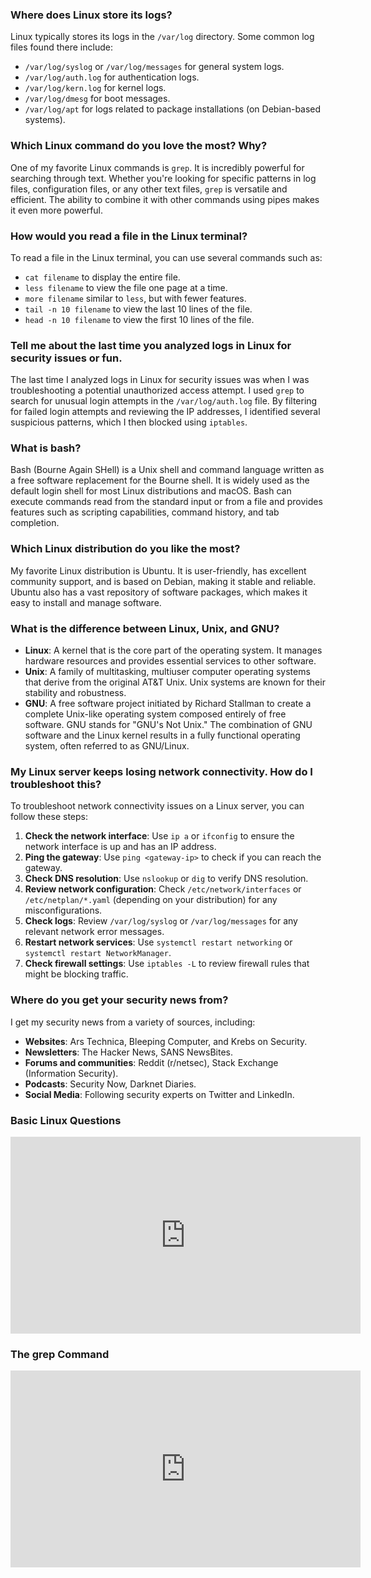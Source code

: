 ### Where does Linux store its logs?

Linux typically stores its logs in the `/var/log` directory. Some common log files found there include:

- `/var/log/syslog` or `/var/log/messages` for general system logs.
- `/var/log/auth.log` for authentication logs.
- `/var/log/kern.log` for kernel logs.
- `/var/log/dmesg` for boot messages.
- `/var/log/apt` for logs related to package installations (on Debian-based systems).

### Which Linux command do you love the most? Why?

One of my favorite Linux commands is `grep`. It is incredibly powerful for searching through text. Whether you're looking for specific patterns in log files, configuration files, or any other text files, `grep` is versatile and efficient. The ability to combine it with other commands using pipes makes it even more powerful.

### How would you read a file in the Linux terminal?

To read a file in the Linux terminal, you can use several commands such as:

- `cat filename` to display the entire file.
- `less filename` to view the file one page at a time.
- `more filename` similar to `less`, but with fewer features.
- `tail -n 10 filename` to view the last 10 lines of the file.
- `head -n 10 filename` to view the first 10 lines of the file.

### Tell me about the last time you analyzed logs in Linux for security issues or fun.

The last time I analyzed logs in Linux for security issues was when I was troubleshooting a potential unauthorized access attempt. I used `grep` to search for unusual login attempts in the `/var/log/auth.log` file. By filtering for failed login attempts and reviewing the IP addresses, I identified several suspicious patterns, which I then blocked using `iptables`.

### What is bash?

Bash (Bourne Again SHell) is a Unix shell and command language written as a free software replacement for the Bourne shell. It is widely used as the default login shell for most Linux distributions and macOS. Bash can execute commands read from the standard input or from a file and provides features such as scripting capabilities, command history, and tab completion.

### Which Linux distribution do you like the most?

My favorite Linux distribution is Ubuntu. It is user-friendly, has excellent community support, and is based on Debian, making it stable and reliable. Ubuntu also has a vast repository of software packages, which makes it easy to install and manage software.

### What is the difference between Linux, Unix, and GNU?

- **Linux**: A kernel that is the core part of the operating system. It manages hardware resources and provides essential services to other software.
- **Unix**: A family of multitasking, multiuser computer operating systems that derive from the original AT&T Unix. Unix systems are known for their stability and robustness.
- **GNU**: A free software project initiated by Richard Stallman to create a complete Unix-like operating system composed entirely of free software. GNU stands for "GNU's Not Unix." The combination of GNU software and the Linux kernel results in a fully functional operating system, often referred to as GNU/Linux.

### My Linux server keeps losing network connectivity. How do I troubleshoot this?

To troubleshoot network connectivity issues on a Linux server, you can follow these steps:

1. **Check the network interface**: Use `ip a` or `ifconfig` to ensure the network interface is up and has an IP address.
2. **Ping the gateway**: Use `ping <gateway-ip>` to check if you can reach the gateway.
3. **Check DNS resolution**: Use `nslookup` or `dig` to verify DNS resolution.
4. **Review network configuration**: Check `/etc/network/interfaces` or `/etc/netplan/*.yaml` (depending on your distribution) for any misconfigurations.
5. **Check logs**: Review `/var/log/syslog` or `/var/log/messages` for any relevant network error messages.
6. **Restart network services**: Use `systemctl restart networking` or `systemctl restart NetworkManager`.
7. **Check firewall settings**: Use `iptables -L` to review firewall rules that might be blocking traffic.

### Where do you get your security news from?

I get my security news from a variety of sources, including:
- **Websites**: Ars Technica, Bleeping Computer, and Krebs on Security.
- **Newsletters**: The Hacker News, SANS NewsBites.
- **Forums and communities**: Reddit (r/netsec), Stack Exchange (Information Security).
- **Podcasts**: Security Now, Darknet Diaries.
- **Social Media**: Following security experts on Twitter and LinkedIn.

### Basic Linux Questions

<iframe width="560" height="315" src="https://www.youtube.com/embed/l0QGLMwR-lY?si=luMPewM8CnwkdAy9" title="YouTube video player" frameborder="0" allow="accelerometer; autoplay; clipboard-write; encrypted-media; gyroscope; picture-in-picture; web-share" referrerpolicy="strict-origin-when-cross-origin" allowfullscreen></iframe>


### The grep Command

<iframe width="560" height="315" src="https://www.youtube.com/embed/Tc_jntovCM0?si=vf_81AjVpbL4BVDQ" title="YouTube video player" frameborder="0" allow="accelerometer; autoplay; clipboard-write; encrypted-media; gyroscope; picture-in-picture; web-share" referrerpolicy="strict-origin-when-cross-origin" allowfullscreen></iframe>